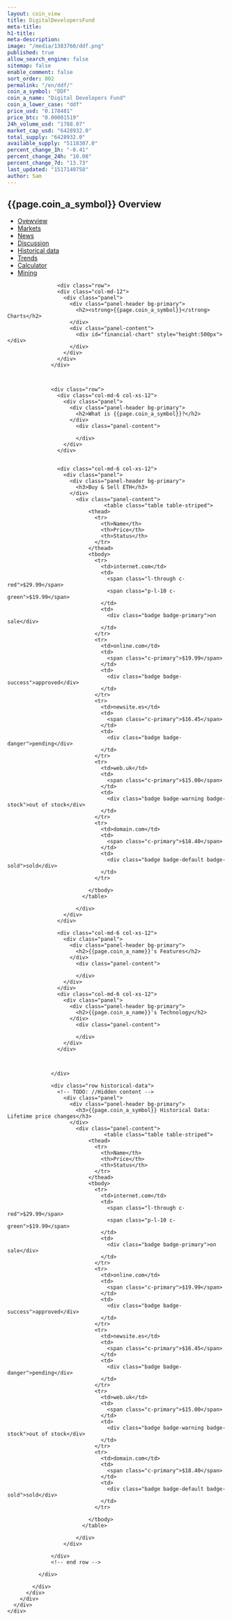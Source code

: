 ```yaml
---
layout: coin_view
title: DigitalDevelopersFund
meta-title: 
h1-title: 
meta-description: 
image: "/media/1383760/ddf.png"
published: true
allow_search_engine: false
sitemap: false
enable_comment: false
sort_order: 802
permalink: "/en/ddf/"
coin_a_symbol: "DDF"
coin_a_name: "Digital Developers Fund"
coin_a_lower_case: "ddf"
price_usd: "0.178481"
price_btc: "0.00001519"
24h_volume_usd: "1788.07"
market_cap_usd: "6428932.0"
total_supply: "6428932.0"
available_supply: "5118307.0"
percent_change_1h: "-0.41"
percent_change_24h: "10.08"
percent_change_7d: "13.73"
last_updated: "1517140758"
author: Sam
---
```



<div class="row">
	<div class="col-md-12 col-xs-12">
	  <div class="panel">
	    <div class="panel-header">
	      <h2><strong>{{page.coin_a_symbol}} Overview</strong></h2>
	    </div>
	    <div class="panel-content">
	      <div class="nav-tabs2">
	        <ul class="nav nav-tabs nav-red">
	          <li class="active"><a href="#overview" ><i class="icon-home"></i> Ovewview</a></li>
	          <li><a href="{{page.permalink}}market.html"><i class="icon-user"></i> Markets</a></li>
	          <li><a href="{{page.permalink}}news.html" ><i class="icon-cloud-download"></i> News</a></li>
	          <li><a href="{{page.permalink}}discussion.html" ><i class="icon-cloud-download"></i> Discussion</a></li>
	          <li><a href="{{page.permalink}}historical.html" ><i class="icon-cloud-download"></i> Historical data</a></li>
	          <li><a href="{{page.permalink}}trend.html" ><i class="icon-cloud-download"></i> Trends</a></li>
	          <li><a href="{{page.permalink}}calculator.html" ><i class="icon-cloud-download"></i> Calculator</a></li>
	          <li><a href="{{page.permalink}}mining.html" ><i class="icon-cloud-download"></i> Mining</a></li>
	        </ul>
	        <div class="tab-content">
	          <div class="tab-pane active" id="cmc-overview">

	                <div class="row">
	                <div class="col-md-12">
	                  <div class="panel">
	                    <div class="panel-header bg-primary">
	                      <h2><strong>{{page.coin_a_symbol}}</strong> Charts</h2>
	                    </div>
	                    <div class="panel-content">
	                      <div id="financial-chart" style="height:500px"></div>
	                    </div>
	                  </div>
	                </div>
	              </div>



	              <div class="row">
	                <div class="col-md-6 col-xs-12">
	                  <div class="panel">
	                    <div class="panel-header bg-primary">
	                      <h2>What is {{page.coin_a_symbol}}?</h2>
	                    </div>
	                      <div class="panel-content">
	                       
	                      </div>
	                  </div>
	                </div>
	                

	                <div class="col-md-6 col-xs-12">
	                  <div class="panel">
	                    <div class="panel-header bg-primary">
	                      <h3>Buy & Sell ETH</h3>
	                    </div>
	                      <div class="panel-content">
	                               <table class="table table-striped">
	                          <thead>
	                            <tr>
	                              <th>Name</th>
	                              <th>Price</th>
	                              <th>Status</th>
	                            </tr>
	                          </thead>
	                          <tbody>
	                            <tr>
	                              <td>internet.com</td>
	                              <td>
	                                <span class="l-through c-red">$29.99</span>
	                                <span class="p-l-10 c-green">$19.99</span>
	                              </td>
	                              <td>
	                                <div class="badge badge-primary">on sale</div>
	                              </td>
	                            </tr>
	                            <tr>
	                              <td>online.com</td>
	                              <td>
	                                <span class="c-primary">$19.99</span>
	                              </td>
	                              <td>
	                                <div class="badge badge-success">approved</div>
	                              </td>
	                            </tr>
	                            <tr>
	                              <td>newsite.es</td>
	                              <td>
	                                <span class="c-primary">$16.45</span>
	                              </td>
	                              <td>
	                                <div class="badge badge-danger">pending</div>
	                              </td>
	                            </tr>
	                            <tr>
	                              <td>web.uk</td>
	                              <td>
	                                <span class="c-primary">$15.00</span>
	                              </td>
	                              <td>
	                                <div class="badge badge-warning badge-stock">out of stock</div>
	                              </td>
	                            </tr>
	                            <tr>
	                              <td>domain.com</td>
	                              <td>
	                                <span class="c-primary">$18.40</span>
	                              </td>
	                              <td>
	                                <div class="badge badge-default badge-sold">sold</div>
	                              </td>
	                            </tr>
	                            
	                          </tbody>
	                        </table>

	                      </div>
	                  </div>
	                </div>

	                <div class="col-md-6 col-xs-12">
	                  <div class="panel">
	                    <div class="panel-header bg-primary">
	                      <h2>{{page.coin_a_name}}'s Features</h2>
	                    </div>
	                      <div class="panel-content">
	                       
	                      </div>
	                  </div>
	                </div>
	                <div class="col-md-6 col-xs-12">
	                  <div class="panel">
	                    <div class="panel-header bg-primary">
	                      <h2>{{page.coin_a_name}}'s Technology</h2>
	                    </div>
	                      <div class="panel-content">
	                       
	                      </div>
	                  </div>
	                </div>


	                
	              </div>

	              <div class="row historical-data">
	                <!-- TODO: //Hidden content -->
	                  <div class="panel">
	                    <div class="panel-header bg-primary">
	                      <h3>{{page.coin_a_symbol}} Historical Data: Lifetime price changes</h3>
	                    </div>
	                      <div class="panel-content">
	                               <table class="table table-striped">
	                          <thead>
	                            <tr>
	                              <th>Name</th>
	                              <th>Price</th>
	                              <th>Status</th>
	                            </tr>
	                          </thead>
	                          <tbody>
	                            <tr>
	                              <td>internet.com</td>
	                              <td>
	                                <span class="l-through c-red">$29.99</span>
	                                <span class="p-l-10 c-green">$19.99</span>
	                              </td>
	                              <td>
	                                <div class="badge badge-primary">on sale</div>
	                              </td>
	                            </tr>
	                            <tr>
	                              <td>online.com</td>
	                              <td>
	                                <span class="c-primary">$19.99</span>
	                              </td>
	                              <td>
	                                <div class="badge badge-success">approved</div>
	                              </td>
	                            </tr>
	                            <tr>
	                              <td>newsite.es</td>
	                              <td>
	                                <span class="c-primary">$16.45</span>
	                              </td>
	                              <td>
	                                <div class="badge badge-danger">pending</div>
	                              </td>
	                            </tr>
	                            <tr>
	                              <td>web.uk</td>
	                              <td>
	                                <span class="c-primary">$15.00</span>
	                              </td>
	                              <td>
	                                <div class="badge badge-warning badge-stock">out of stock</div>
	                              </td>
	                            </tr>
	                            <tr>
	                              <td>domain.com</td>
	                              <td>
	                                <span class="c-primary">$18.40</span>
	                              </td>
	                              <td>
	                                <div class="badge badge-default badge-sold">sold</div>
	                              </td>
	                            </tr>
	                            
	                          </tbody>
	                        </table>

	                      </div>
	                  </div>

	              </div>
	              <!-- end row -->

	          </div>
	         
	        </div>
	      </div>
	    </div>
	  </div>
	</div>
</div>
